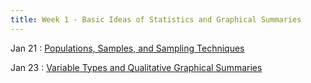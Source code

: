 ```yaml
---
title: Week 1 - Basic Ideas of Statistics and Graphical Summaries
---
```


Jan 21
: [Populations, Samples, and Sampling Techniques](https://rmshksu.github.io/stat225_spring2025/classes/d1-225-spr25.html)

Jan 23
: [Variable Types and Qualitative Graphical Summaries](#)
